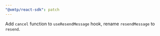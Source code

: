 ```yaml
---
"@xmtp/react-sdk": patch
---
```


Add `cancel` function to `useResendMessage` hook, rename `resendMessage` to `resend`.
